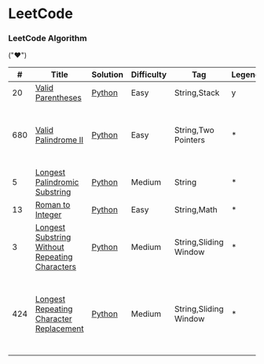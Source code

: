 LeetCode
========

### LeetCode Algorithm

("&hearts;")


| # | Title | Solution | Difficulty | Tag | Legend | Note |
|---| ----- | -------- | ---------- | --- | ------ | ---- |
|20|[Valid Parentheses](https://leetcode.com/problems/valid-parentheses/) | [Python]()|Easy|String,Stack|y| |
|680|[Valid Palindrome II](https://leetcode.com/problems/valid-palindrome-ii/) | [Python]()|Easy|String,Two Pointers|*| If s[i] == s[j] then we may take i++; j--. Otherwise, the palindrome must be either s[i+1], s[i+2], ..., s[j] or s[i], s[i+1], ..., s[j-1], and we should check both cases.|
|5|[Longest Palindromic Substring](https://leetcode.com/problems/longest-palindromic-substring/) |[Python]()|Medium|String|*| expandAroundCenter(s,i,i) and expandAroundCenter(s,i,i+1) |
|13|[Roman to Integer](https://leetcode.com/problems/roman-to-integer/) | [Python]()|Easy|String,Math|*| |
|3|[Longest Substring Without Repeating Characters](https://leetcode.com/problems/longest-substring-without-repeating-characters/) | [Python]()|Medium|String,Sliding Window|*| for r in range(len(s)), change l position correspondingly. |
|424|[Longest Repeating Character Replacement](https://leetcode.com/problems/longest-repeating-character-replacement/) | [Python]()|Medium|String,Sliding Window|*| Start with a window of size 1 and increase it if size of window (which is r - l + 1) minus the amount of occurences of the most frequent character in the window (count) is less than or equal to k.|

